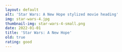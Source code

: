 ```yaml
---
layout: default
alt: 'Star Wars: A New Hope stylized movie heading'
img: star-wars-4.jpg
thumbnail-img: star-wars-4-small.png
date: 2022-01-01
title: 'Star Wars: A New Hope'
old: true
rating: good
---
```


